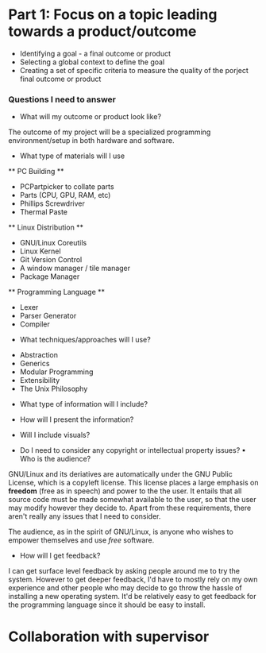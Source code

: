 # Part 1:  Focus on a topic leading towards a product/outcome

* Identifying a goal - a final outcome or product
* Selecting a global context to define the goal
* Creating a set of specific criteria to measure the quality of the porject final outcome or product

### Questions I need to answer

- What will my outcome or product look like?

The outcome of my project will be a specialized programming environment/setup in both hardware and software.

- What type of materials will I use

** PC Building **
* PCPartpicker to collate parts
* Parts (CPU, GPU, RAM, etc)
* Phillips Screwdriver
* Thermal Paste

** Linux Distribution **
* GNU/Linux Coreutils
* Linux Kernel
* Git Version Control
* A window manager / tile manager
* Package Manager 

** Programming Language **
* Lexer
* Parser Generator
* Compiler

- What techniques/approaches will I use?
* Abstraction 
* Generics
* Modular Programming
* Extensibility
* The Unix Philosophy

- What type of information will I include?

- How will I present the information?

- Will I include visuals?

- Do I need to consider any copyright or intellectual property issues? ▪ Who is the audience?

GNU/Linux and its deriatives are automatically under the GNU Public License, which is a copyleft license. This license places a large emphasis on **freedom** (free as in speech) and power to the the user. It entails that all source code must be made somewhat available to the user, so that the user may modify however they decide to. Apart from these requirements, there aren't really any issues that I need to consider. 

The audience, as in the spirit of GNU/Linux, is anyone who wishes to empower themselves and use *free* software.

- How will I get feedback?

I can get surface level feedback by asking people around me to try the system. However to get deeper feedback, I'd have to mostly rely on my own experience and other people who may decide to go throw the hassle of installing a new operating system. It'd be relatively easy to get feedback for the programming language since it should be easy to install.

# Collaboration with supervisor


